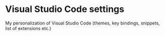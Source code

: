 # Visual Studio Code settings

My personalization of Visual Studio Code (themes, key bindings, snippets, list of extensions etc.)
